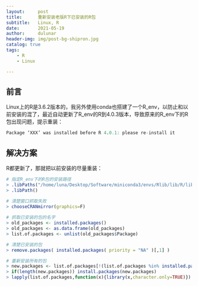 ```yaml
---
layout:     post
title:      重新安装老版R下已安装的R包
subtitle:   Linux, R
date:       2021-05-19
author:     dulunar
header-img: img/post-bg-shipron.jpg
catalog: true
tags:
    - R
    - Linux

---
```


## 前言
Linux上的R是3.6.2版本的，我另外使用conda也搭建了一个R_env，以防止和以前安装的混了，最近自动更新了R_env的R到4.0.3版本，导致原来的R_env下的R包出现问题，提示重装：
```R
Package ‘XXX’ was installed before R 4.0.1: please re-install it
```

## 解决方案
R都更新了，那就把以前安装的尽量重装：
```R
# 指定R_env下的R包的安装路径
> .libPaths("/home/luna/Desktop/Software/miniconda3/envs/Rlib/lib/R/library")
> .libPath()

# 清楚窗口抓取失败
> chooseCRANmirror(graphics=F)
 
# 抓取已安装的包的名字
> old_packages <- installed.packages()
> old_packages <- as.data.frame(old_packages)
> list.of.packages <- unlist(old_packages$Package)

# 清楚已安装的包 
> remove.packages( installed.packages( priority = "NA" )[,1] )

# 重新安装所有的包
> new.packages <- list.of.packages[!(list.of.packages %in% installed.packages()[,"Package"])]
> if(length(new.packages)) install.packages(new.packages)
> lapply(list.of.packages,function(x){library(x,character.only=TRUE)})
```
